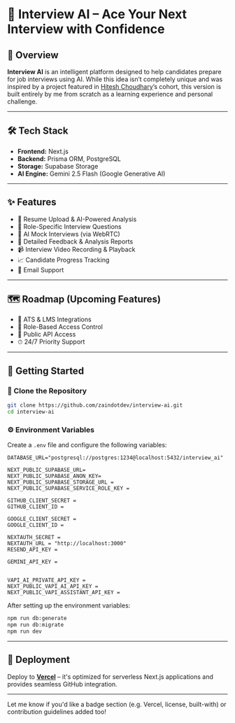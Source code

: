 # 🚀 Interview AI – Ace Your Next Interview with Confidence

## 📌 Overview

**Interview AI** is an intelligent platform designed to help candidates prepare for job interviews using AI. While this idea isn’t completely unique and was inspired by a project featured in [Hitesh Choudhary](https://x.com/hiteshdotcom)’s cohort, this version is built entirely by me from scratch as a learning experience and personal challenge.

---

## 🛠 Tech Stack

* **Frontend:** Next.js
* **Backend:** Prisma ORM, PostgreSQL
* **Storage:** Supabase Storage
* **AI Engine:** Gemini 2.5 Flash (Google Generative AI)

---

## ✨ Features

* 📄 Resume Upload & AI-Powered Analysis
* 🧠 Role-Specific Interview Questions
* 🎤 AI Mock Interviews (via WebRTC)
* 📝 Detailed Feedback & Analysis Reports
* 📹 Interview Video Recording & Playback
* 📈 Candidate Progress Tracking
* 📧 Email Support

---

## 🗺 Roadmap (Upcoming Features)

* 📌 ATS & LMS Integrations
* 🔐 Role-Based Access Control
* 📡 Public API Access
* ⏱ 24/7 Priority Support

---

## 🧪 Getting Started

### 🔁 Clone the Repository

```bash
git clone https://github.com/zaindotdev/interview-ai.git
cd interview-ai
```

### ⚙️ Environment Variables

Create a `.env` file and configure the following variables:

```env
DATABASE_URL="postgresql://postgres:1234@localhost:5432/interview_ai"

NEXT_PUBLIC_SUPABASE_URL=
NEXT_PUBLIC_SUPABASE_ANON_KEY=
NEXT_PUBLIC_SUPABASE_STORAGE_URL = 
NEXT_PUBLIC_SUPABASE_SERVICE_ROLE_KEY = 

GITHUB_CLIENT_SECRET = 
GITHUB_CLIENT_ID =

GOOGLE_CLIENT_SECRET = 
GOOGLE_CLIENT_ID =

NEXTAUTH_SECRET = 
NEXTAUTH_URL = "http://localhost:3000"
RESEND_API_KEY = 

GEMINI_API_KEY = 


VAPI_AI_PRIVATE_API_KEY = 
NEXT_PUBLIC_VAPI_AI_API_KEY = 
NEXT_PUBLIC_VAPI_ASSISTANT_API_KEY = 
```

After setting up the environment variables:

```bash
npm run db:generate
npm run db:migrate
npm run dev
```

---

## 🚀 Deployment

Deploy to **[Vercel](https://vercel.com/)** – it's optimized for serverless Next.js applications and provides seamless GitHub integration.

---

Let me know if you'd like a badge section (e.g. Vercel, license, built-with) or contribution guidelines added too!
